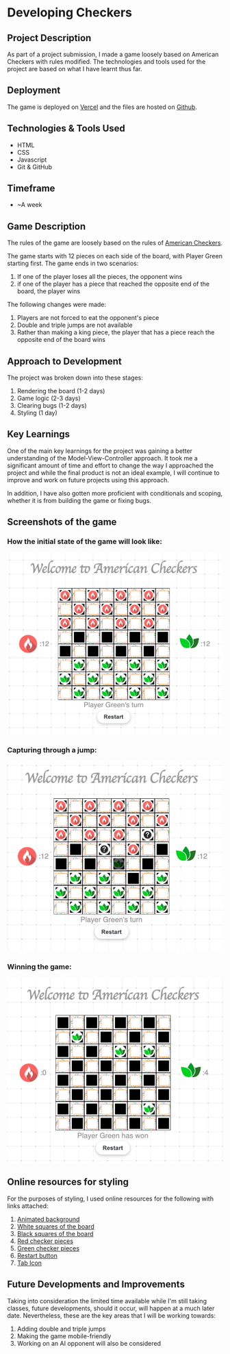 # Developing Checkers

## Project Description

As part of a project submission, I made a game loosely based on American Checkers with rules modified. The technologies and tools used for the project are based on what I have learnt thus far.

## Deployment

The game is deployed on [Vercel](https://checkers-three.vercel.app/) and the files are hosted on [Github](https://github.com/soursorbet/Checkers).

## Technologies & Tools Used

- HTML
- CSS
- Javascript
- Git & GitHub

## Timeframe

- ~A week

## Game Description

The rules of the game are loosely based on the rules of [American Checkers](https://www.usatoday.com/story/graphics/2023/01/23/how-to-play-checkers-rules-strategy/10795787002/#:~:text=Checkers%20can%20only%20move%20diagonally,row%20of%20the%20opposite%20side.).

The game starts with 12 pieces on each side of the board, with Player Green starting first. The game ends in two scenarios:

1. If one of the player loses all the pieces, the opponent wins
2. if one of the player has a piece that reached the opposite end of the board, the player wins

The following changes were made:

1. Players are not forced to eat the opponent's piece
2. Double and triple jumps are not available
3. Rather than making a king piece, the player that has a piece reach the opposite end of the board wins

## Approach to Development

The project was broken down into these stages:

1. Rendering the board (1-2 days)
2. Game logic (2-3 days)
3. Clearing bugs (1-2 days)
4. Styling (1 day)

## Key Learnings

One of the main key learnings for the project was gaining a better understanding of the Model-View-Controller approach. It took me a significant amount of time and effort to change the way I approached the project and while the final product is not an ideal example, I will continue to improve and work on future projects using this approach.

In addition, I have also gotten more proficient with conditionals and scoping, whether it is from building the game or fixing bugs.

## Screenshots of the game

### How the initial state of the game will look like:

![alt text](/screenshots/startscreen.png)

### Capturing through a jump:

![alt text](/screenshots/jump.png)

### Winning the game:

![alt text](/screenshots/zeroRed.png)

## Online resources for styling

For the purposes of styling, I used online resources for the following with links attached:

1. [Animated background](https://alvarotrigo.com/blog/animated-backgrounds-css/)
2. [White squares of the board](https://shorturl.at/bGHK9)
3. [Black squares of the board](https://illustoon.com/photo/7263.png)
4. [Red checker pieces](https://shorturl.at/wxHQT)
5. [Green checker pieces](https://shorturl.at/jkT15)
6. [Restart button](https://getcssscan.com/css-buttons-examples)
7. [Tab Icon](https://shorturl.at/stIR3)

## Future Developments and Improvements

Taking into consideration the limited time available while I'm still taking classes, future developments, should it occur, will happen at a much later date. Nevertheless, these are the key areas that I will be working towards:

1. Adding double and triple jumps
2. Making the game mobile-friendly
3. Working on an AI opponent will also be considered
